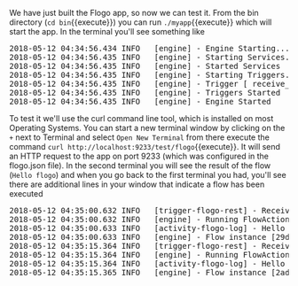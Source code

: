 We have just built the Flogo app, so now we can test it. From the bin directory (`cd bin`{{execute}}) you can run `./myapp`{{execute}} which will start the app. In the terminal you'll see something like

<pre>
2018-05-12 04:34:56.434 INFO   [engine] - Engine Starting...
2018-05-12 04:34:56.435 INFO   [engine] - Starting Services...
2018-05-12 04:34:56.435 INFO   [engine] - Started Services
2018-05-12 04:34:56.435 INFO   [engine] - Starting Triggers...
2018-05-12 04:34:56.435 INFO   [engine] - Trigger [ receive_http_message ]: Started
2018-05-12 04:34:56.435 INFO   [engine] - Triggers Started
2018-05-12 04:34:56.435 INFO   [engine] - Engine Started
</pre>

To test it we'll use the curl command line tool, which is installed on most Operating Systems. You can start a new terminal window by clicking on the `+` next to Terminal and select `Open New Terminal` from there execute the command `curl http://localhost:9233/test/flogo`{{execute}}. It will send an HTTP request to the app on port 9233 (which was configured in the flogo.json file). In the second terminal you will see the result of the flow (`Hello flogo`) and when you go back to the first terminal you had, you'll see there are additional lines in your window that indicate a flow has been executed

<pre>
2018-05-12 04:35:00.632 INFO   [trigger-flogo-rest] - Received request for id 'receive_http_message'
2018-05-12 04:35:00.632 INFO   [engine] - Running FlowAction for URI: 'res://flow:http_flow'
2018-05-12 04:35:00.633 INFO   [activity-flogo-log] - Hello flogo
2018-05-12 04:35:00.633 INFO   [engine] - Flow instance [29db1cc55a96c27c280227b2d7b8be82] Completed Successfully
2018-05-12 04:35:15.364 INFO   [trigger-flogo-rest] - Received request for id 'receive_http_message'
2018-05-12 04:35:15.364 INFO   [engine] - Running FlowAction for URI: 'res://flow:http_flow'
2018-05-12 04:35:15.364 INFO   [activity-flogo-log] - Hello leon
2018-05-12 04:35:15.365 INFO   [engine] - Flow instance [2adb1cc55a96c27c280227b2d7b8be82] Completed Successfully
</pre>


